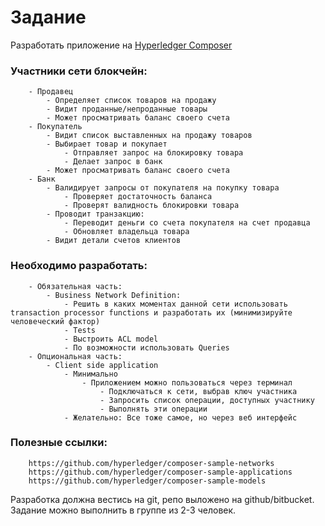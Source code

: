 # Задание

Разработать приложение на [Hyperledger Composer](https://hyperledger.github.io/composer/introduction/introduction.html)

### Участники сети блокчейн:
        - Продавец
            - Определяет список товаров на продажу
            - Видит проданные/непроданные товары
            - Может просматривать баланс своего счета
        - Покупатель
            - Видит список выставленных на продажу товаров
            - Выбирает товар и покупает
                - Отправляет запрос на блокировку товара
                - Делает запрос в банк
            - Может просматривать баланс своего счета
        - Банк
            - Валидирует запросы от покупателя на покупку товара
                - Проверяет достаточность баланса
                - Проверят валидность блокировки товара
            - Проводит транзакцию:
                - Переводит деньги со счета покупателя на счет продавца
                - Обновляет владельца товара
            - Видит детали счетов клиентов

### Необходимо разработать:
        - Обязательная часть:
            - Business Network Definition:
                - Решить в каких моментах данной сети использовать transaction processor functions и разработать их (минимизируйте человеческий фактор)
                - Tests
                - Выстроить ACL model
                - По возможности использовать Queries
        - Опциональная часть:
            - Client side application
                - Минимально
                    - Приложением можно пользоваться через терминал
                        - Подключаться к сети, выбрав ключ участника
                        - Запросить список операции, доступных участнику
                        - Выполнять эти операции
                - Желательно: Все тоже самое, но через веб интерфейс

### Полезные ссылки:
        https://github.com/hyperledger/composer-sample-networks
        https://github.com/hyperledger/composer-sample-applications
        https://github.com/hyperledger/composer-sample-models

  Разработка должна вестись на git, репо выложено на github/bitbucket.
  Задание можно выполнить в группе из 2-3 человек.